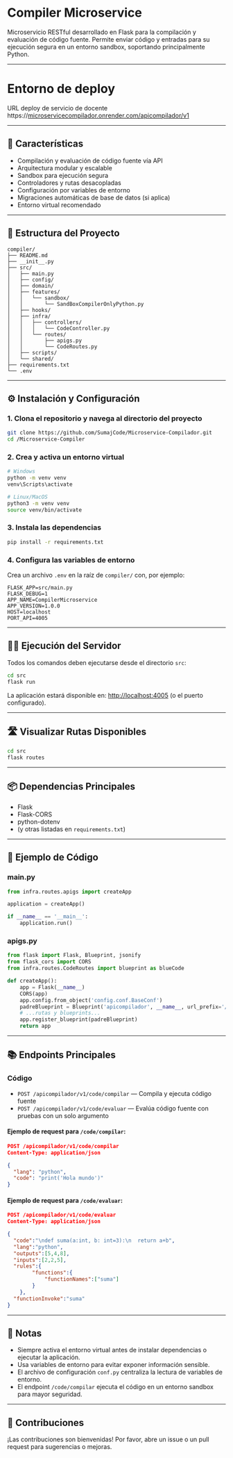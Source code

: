 ﻿# Compiler Microservice

Microservicio RESTful desarrollado en Flask para la compilación y evaluación de código fuente. Permite enviar código y entradas para su ejecución segura en un entorno sandbox, soportando principalmente Python.

---

# Entorno de deploy

URL deploy de servicio de docente
https://[microservicecompilador.onrender.com/apicompilador/v1](https://microservicecompilador.onrender.com/apicompilador/v1)

---

## 🚀 Características

- Compilación y evaluación de código fuente vía API
- Arquitectura modular y escalable
- Sandbox para ejecución segura
- Controladores y rutas desacopladas
- Configuración por variables de entorno
- Migraciones automáticas de base de datos (si aplica)
- Entorno virtual recomendado

---

## 📁 Estructura del Proyecto

```
compiler/
├── README.md
├── __init__.py
├── src/
│   ├── main.py
│   ├── config/
│   ├── domain/
│   ├── features/
│   │   └── sandbox/
│   │       └── SandBoxCompilerOnlyPython.py
│   ├── hooks/
│   ├── infra/
│   │   ├── controllers/
│   │   │   └── CodeController.py
│   │   └── routes/
│   │       ├── apigs.py
│   │       └── CodeRoutes.py
│   ├── scripts/
│   └── shared/
├── requirements.txt
└── .env
```

---

## ⚙️ Instalación y Configuración

### 1. Clona el repositorio y navega al directorio del proyecto

```bash
git clone https://github.com/SumajCode/Microservice-Compilador.git
cd /Microservice-Compiler
```

### 2. Crea y activa un entorno virtual

```bash
# Windows
python -m venv venv
venv\Scripts\activate

# Linux/MacOS
python3 -m venv venv
source venv/bin/activate
```

### 3. Instala las dependencias

```bash
pip install -r requirements.txt
```

### 4. Configura las variables de entorno

Crea un archivo `.env` en la raíz de `compiler/` con, por ejemplo:

```env
FLASK_APP=src/main.py
FLASK_DEBUG=1
APP_NAME=CompilerMicroservice
APP_VERSION=1.0.0
HOST=localhost
PORT_API=4005
```

---

## 🏃‍♂️ Ejecución del Servidor

Todos los comandos deben ejecutarse desde el directorio `src`:

```bash
cd src
flask run
```

La aplicación estará disponible en: [http://localhost:4005](http://localhost:4005) (o el puerto configurado).

---

## 🛣️ Visualizar Rutas Disponibles

```bash
cd src
flask routes
```

---

## 📦 Dependencias Principales

- Flask
- Flask-CORS
- python-dotenv
- (y otras listadas en `requirements.txt`)

---

## 🧩 Ejemplo de Código

### main.py

```python
from infra.routes.apigs import createApp

application = createApp()

if __name__ == '__main__':
    application.run()
```

### apigs.py

```python
from flask import Flask, Blueprint, jsonify
from flask_cors import CORS
from infra.routes.CodeRoutes import blueprint as blueCode

def createApp():
    app = Flask(__name__)
    CORS(app)
    app.config.from_object('config.conf.BaseConf')
    padreBlueprint = Blueprint('apicompilador', __name__, url_prefix='/apicompilador/v1')
    # ...rutas y blueprints...
    app.register_blueprint(padreBlueprint)
    return app
```

---

## 📚 Endpoints Principales

### Código

- `POST /apicompilador/v1/code/compilar` — Compila y ejecuta código fuente
- `POST /apicompilador/v1/code/evaluar` — Evalúa código fuente con pruebas con un solo argumento

#### Ejemplo de request para `/code/compilar`:

```json
POST /apicompilador/v1/code/compilar
Content-Type: application/json

{
  "lang": "python",
  "code": "print('Hola mundo')"
}
```

#### Ejemplo de request para `/code/evaluar`:

```json
POST /apicompilador/v1/code/evaluar
Content-Type: application/json

{
  "code":"\ndef suma(a:int, b: int=3):\n  return a+b",
  "lang":"python",
  "outputs":[5,4,8],
  "inputs":[2,2,5],
  "rules":{
        "functions":{
            "functionNames":["suma"]
        }
    },
  "functionInvoke":"suma"
}
```

---

## 📝 Notas

- Siempre activa el entorno virtual antes de instalar dependencias o ejecutar la aplicación.
- Usa variables de entorno para evitar exponer información sensible.
- El archivo de configuración `conf.py` centraliza la lectura de variables de entorno.
- El endpoint `/code/compilar` ejecuta el código en un entorno sandbox para mayor seguridad.

---

## 🤝 Contribuciones

¡Las contribuciones son bienvenidas! Por favor, abre un issue o un pull request para sugerencias o mejoras.
